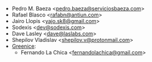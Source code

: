 - Pedro M. Baeza \<<pedro.baeza@serviciosbaeza.com>\>
- Rafael Blasco \<<rafabn@antiun.com>\>
- Jairo Llopis \<<yajo.sk8@gmail.com>\>
- Sodexis \<<dev@sodexis.com>\>
- Dave Lasley \<<dave@laslabs.com>\>
- Shepilov Vladislav \<<shepilov.v@protonmail.com>\>
- [Greenice](https://www.greenice.com):
  - Fernando La Chica \<<fernandolachica@gmail.com>\>
